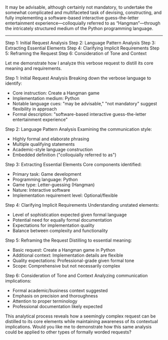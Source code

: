 It may be advisable, although certainly not mandatory, to undertake the somewhat complicated and multifaceted task of devising, constructing, and fully implementing a software-based interactive guess-the-letter entertainment experience—colloquially referred to as “Hangman”—through the intricately structured medium of the Python programming language.

---------
Step 1: Initial Request Analysis
Step 2: Language Pattern Analysis
Step 3: Extracting Essential Elements
Step 4: Clarifying Implicit Requirements
Step 5: Reframing the Request
Step 6: Consideration of Tone and Context




Let me demonstrate how I analyze this verbose request to distill its core meaning and requirements.

Step 1: Initial Request Analysis
Breaking down the verbose language to identify:
- Core instruction: Create a Hangman game
- Implementation medium: Python
- Notable language cues: "may be advisable," "not mandatory" suggest flexibility in approach
- Formal description: "software-based interactive guess-the-letter entertainment experience"

Step 2: Language Pattern Analysis
Examining the communication style:
- Highly formal and elaborate phrasing
- Multiple qualifying statements
- Academic-style language construction
- Embedded definition ("colloquially referred to as")

Step 3: Extracting Essential Elements
Core components identified:
- Primary task: Game development
- Programming language: Python
- Game type: Letter-guessing (Hangman)
- Nature: Interactive software
- Implementation requirement level: Optional/flexible

Step 4: Clarifying Implicit Requirements
Understanding unstated elements:
- Level of sophistication expected given formal language
- Potential need for equally formal documentation
- Expectations for implementation quality
- Balance between complexity and functionality

Step 5: Reframing the Request
Distilling to essential meaning:
- Basic request: Create a Hangman game in Python
- Additional context: Implementation details are flexible
- Quality expectations: Professional-grade given formal tone
- Scope: Comprehensive but not necessarily complex

Step 6: Consideration of Tone and Context
Analyzing communication implications:
- Formal academic/business context suggested
- Emphasis on precision and thoroughness
- Attention to proper terminology
- Professional documentation likely expected

This analytical process reveals how a seemingly complex request can be distilled to its core elements while maintaining awareness of its contextual implications. Would you like me to demonstrate how this same analysis could be applied to other types of formally worded requests?